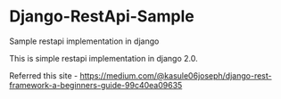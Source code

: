 # Django-RestApi-Sample
Sample restapi implementation in django

This is simple restapi implementation in django 2.0.

Referred this site - https://medium.com/@kasule06joseph/django-rest-framework-a-beginners-guide-99c40ea09635

